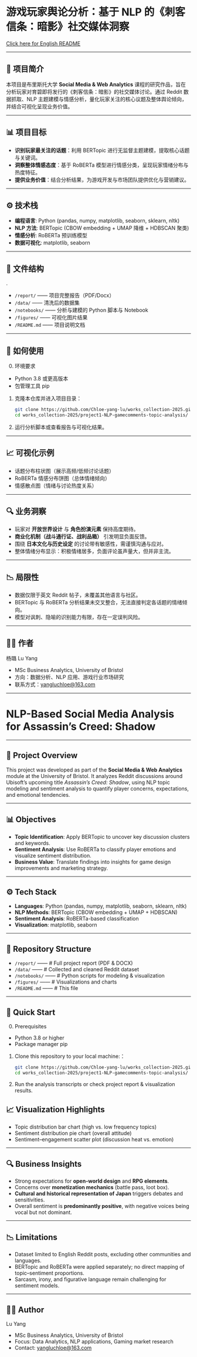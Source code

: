 # 游戏玩家舆论分析：基于 NLP 的《刺客信条：暗影》社交媒体洞察  
[Click here for English README](#nlp-based-social-media-analysis-for-assassins-creed-shadow)

---

## 📌 项目简介
本项目是布里斯托大学 **Social Media & Web Analytics** 课程的研究作品，旨在分析玩家对育碧即将发行的《刺客信条：暗影》的社交媒体讨论。通过 Reddit 数据抓取、NLP 主题建模与情感分析，量化玩家关注的核心议题及整体舆论倾向，并结合可视化呈现业务价值。

---

## 📊 项目目标
- **识别玩家最关注的话题**：利用 BERTopic 进行无监督主题建模，提取核心话题与关键词。  
- **洞察整体情感态度**：基于 RoBERTa 模型进行情感分类，呈现玩家情绪分布与热度特征。  
- **提供业务价值**：结合分析结果，为游戏开发与市场团队提供优化与营销建议。  

---

## ⚙️ 技术栈
- **编程语言**: Python (pandas, numpy, matplotlib, seaborn, sklearn, nltk)  
- **NLP 方法**: BERTopic (CBOW embedding + UMAP 降维 + HDBSCAN 聚类)  
- **情感分析**: RoBERTa 预训练模型  
- **数据可视化**: matplotlib, seaborn  

---

## 📂 文件结构
.
- `/report/` —— 项目完整报告（PDF/Docx）  
- `/data/` —— 清洗后的数据集  
- `/notebooks/` —— 分析与建模的 Python 脚本与 Notebook  
- `/figures/` —— 可视化图片结果  
- `/README.md` —— 项目说明文档  

---
## 🚀 如何使用
0. 环境要求
- Python 3.8 或更高版本
- 包管理工具 pip

1. 克隆本仓库并进入项目目录：  
   ```bash
   git clone https://github.com/Chloe-yang-lu/works_collection-2025.git
   cd works_collection-2025/project1-NLP-gamecomments-topic-analysis/

2. 运行分析脚本或查看报告与可视化结果。
   
---

## 📈 可视化示例
- 话题分布柱状图（展示高频/低频讨论话题）
- RoBERTa 情感分布饼图（总体情绪倾向）
- 情感散点图（情绪与讨论热度关系）

---

## 🔍 业务洞察
- 玩家对 **开放世界设计** 与 **角色扮演元素** 保持高度期待。  
- **商业化机制（战斗通行证、战利品箱）** 引发明显负面反馈。  
- 围绕 **日本文化与历史设定** 的讨论带有敏感性，需谨慎沟通与应对。  
- 整体情绪分布显示：积极情绪居多，负面评论虽声量大，但并非主流。  

---

## 📉 局限性
- 数据仅限于英文 Reddit 帖子，未覆盖其他语言与社区。  
- BERTopic 与 RoBERTa 分析结果未交叉整合，无法直接判定各话题的情绪倾向。  
- 模型对讽刺、隐喻的识别能力有限，存在一定误判风险。  

---

## 👩‍💻 作者
杨璐 Lu Yang  
- MSc Business Analytics, University of Bristol  
- 方向：数据分析、NLP 应用、游戏行业市场研究  
- 联系方式：yangluchloe@163.com  

---

# NLP-Based Social Media Analysis for Assassin’s Creed: Shadow

---

## 📌 Project Overview
This project was developed as part of the **Social Media & Web Analytics** module at the University of Bristol. It analyzes Reddit discussions around Ubisoft’s upcoming title *Assassin’s Creed: Shadow*, using NLP topic modeling and sentiment analysis to quantify player concerns, expectations, and emotional tendencies.

---

## 📊 Objectives
- **Topic Identification**: Apply BERTopic to uncover key discussion clusters and keywords.  
- **Sentiment Analysis**: Use RoBERTa to classify player emotions and visualize sentiment distribution.  
- **Business Value**: Translate findings into insights for game design improvements and marketing strategy.  

---

## ⚙️ Tech Stack
- **Languages**: Python (pandas, numpy, matplotlib, seaborn, sklearn, nltk)  
- **NLP Methods**: BERTopic (CBOW embedding + UMAP + HDBSCAN)  
- **Sentiment Analysis**: RoBERTa-based classification  
- **Visualization**: matplotlib, seaborn  

---

## 📂 Repository Structure
- `/report/` —— # Full project report (PDF & DOCX)
- `/data/` —— # Collected and cleaned Reddit dataset  
- `/notebooks/` —— # Python scripts for modeling & visualization  
- `/figures/` ——   # Visualizations and charts
- `/README.md` —— # This file

---
## 🚀 Quick Start
0. Prerequisites
- Python 3.8 or higher
- Package manager pip

1. Clone this repository to your local machine:：  
   ```bash
   git clone https://github.com/Chloe-yang-lu/works_collection-2025.git
   cd works_collection-2025/project1-NLP-gamecomments-topic-analysis/

2. Run the analysis transcripts or check project report & visualization results.

## 📈 Visualization Highlights
- Topic distribution bar chart (high vs. low frequency topics)  
- Sentiment distribution pie chart (overall attitude)  
- Sentiment–engagement scatter plot (discussion heat vs. emotion)  

---

## 🔍 Business Insights
- Strong expectations for **open-world design** and **RPG elements**.  
- Concerns over **monetization mechanics** (battle pass, loot box).  
- **Cultural and historical representation of Japan** triggers debates and sensitivities.  
- Overall sentiment is **predominantly positive**, with negative voices being vocal but not dominant.  

---

## 📉 Limitations
- Dataset limited to English Reddit posts, excluding other communities and languages.  
- BERTopic and RoBERTa were applied separately; no direct mapping of topic–sentiment proportions.  
- Sarcasm, irony, and figurative language remain challenging for sentiment models.  

---

## 👩‍💻 Author
Lu Yang  
- MSc Business Analytics, University of Bristol  
- Focus: Data Analytics, NLP applications, Gaming market research  
- Contact: yangluchloe@163.com  
